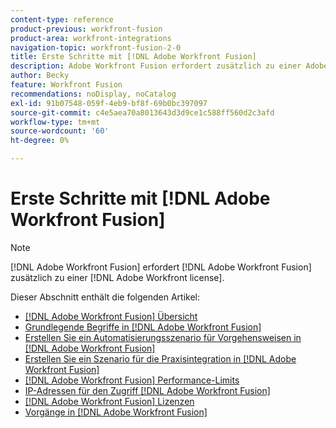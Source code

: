```yaml
---
content-type: reference
product-previous: workfront-fusion
product-area: workfront-integrations
navigation-topic: workfront-fusion-2-0
title: Erste Schritte mit [!DNL Adobe Workfront Fusion]
description: Adobe Workfront Fusion erfordert zusätzlich zu einer Adobe Workfront-Lizenz eine Adobe Workfront Fusion-Lizenz.
author: Becky
feature: Workfront Fusion
recommendations: noDisplay, noCatalog
exl-id: 91b07548-059f-4eb9-bf8f-69b0bc397097
source-git-commit: c4e5aea70a8013643d3d9ce1c588ff560d2c3afd
workflow-type: tm+mt
source-wordcount: '60'
ht-degree: 0%

---
```


# Erste Schritte mit [!DNL Adobe Workfront Fusion]

>[!NOTE]
>
>[!DNL Adobe Workfront Fusion] erfordert [!DNL Adobe Workfront Fusion] zusätzlich zu einer [!DNL Adobe Workfront license].

Dieser Abschnitt enthält die folgenden Artikel:

* [[!DNL Adobe Workfront Fusion] Übersicht](../../workfront-fusion/get-started/workfront-fusion-overview.md)
* [Grundlegende Begriffe in [!DNL Adobe Workfront Fusion]](../../workfront-fusion/get-started/basic-terms.md)
* [Erstellen Sie ein Automatisierungsszenario für Vorgehensweisen in [!DNL Adobe Workfront Fusion]](../../workfront-fusion/get-started/create-a-practice-automation-scenario.md)
* [Erstellen Sie ein Szenario für die Praxisintegration in [!DNL Adobe Workfront Fusion]](../../workfront-fusion/get-started/create-a-practice-scenario.md)
* [[!DNL Adobe Workfront Fusion] Performance-Limits](../../workfront-fusion/get-started/fusion-performance-guardrails.md)
* [IP-Adressen für den Zugriff [!DNL Adobe Workfront Fusion]](../../workfront-fusion/get-started/ip-addresses-for-fusion.md)
* [[!DNL Adobe Workfront Fusion] Lizenzen](../../workfront-fusion/get-started/license-automation-vs-integration.md)
* [Vorgänge in [!DNL Adobe Workfront Fusion]](../../workfront-fusion/get-started/operations-in-workfront-fusion.md)
